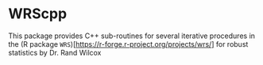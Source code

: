 WRScpp
======

This package provides C++ sub-routines for several iterative procedures in the (R package `WRS`)[https://r-forge.r-project.org/projects/wrs/] for robust statistics by Dr. Rand Wilcox 